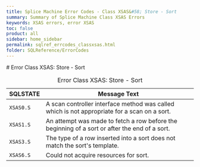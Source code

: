 ```yaml
---
title: Splice Machine Error Codes - Class XSAS&#58; Store - Sort
summary: Summary of Splice Machine Class XSAS Errors
keywords: XSAS errors, error XSAS
toc: false
product: all
sidebar: home_sidebar
permalink: sqlref_errcodes_classxsas.html
folder: SQLReference/ErrorCodes
---
```

<section>
<div class="TopicContent" data-swiftype-index="true" markdown="1">
# Error Class XSAS: Store - Sort

<table>
                <caption>Error Class XSAS: Store - Sort</caption>
                <thead>
                    <tr>
                        <th>SQLSTATE</th>
                        <th>Message Text</th>
                    </tr>
                </thead>
                <tbody>
                    <tr>
                        <td><code>XSAS0.S</code></td>
                        <td>A scan controller interface method was called which is not appropriate for a scan on a sort.</td>
                    </tr>
                    <tr>
                        <td><code>XSAS1.S</code></td>
                        <td>An attempt was made to fetch a row before the beginning of a sort or after the end of a sort.</td>
                    </tr>
                    <tr>
                        <td><code>XSAS3.S</code></td>
                        <td>The type of a row inserted into a sort does not match the sort's template.</td>
                    </tr>
                    <tr>
                        <td><code>XSAS6.S</code></td>
                        <td>Could not acquire resources for sort.</td>
                    </tr>
                </tbody>
            </table>
</div>
</section>

